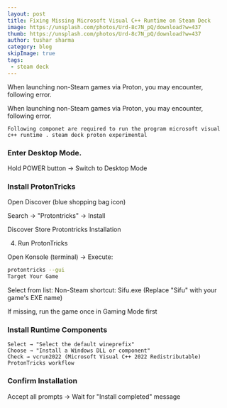 ```yaml
---
layout: post
title: Fixing Missing Microsoft Visual C++ Runtime on Steam Deck
image: https://unsplash.com/photos/Urd-8c7N_pQ/download?w=437
thumb: https://unsplash.com/photos/Urd-8c7N_pQ/download?w=437
author: tushar sharma
category: blog
skipImage: true
tags:
 - steam deck
---
```


When launching non-Steam games via Proton, you may encounter, following error.<!-- truncate_here -->

When launching non-Steam games via Proton, you may encounter, following error.

```
Following componet are required to run the program microsoft visual c++ runtime . steam deck proton experimental
```

### Enter Desktop Mode. 

Hold POWER button → Switch to Desktop Mode

### Install ProtonTricks

Open Discover (blue shopping bag icon)

Search → "Protontricks" → Install

Discover Store Protontricks Installation

4. Run ProtonTricks

Open Konsole (terminal) → Execute:

```bash
protontricks --gui
Target Your Game
```

Select from list: Non-Steam shortcut: Sifu.exe
(Replace "Sifu" with your game's EXE name)

If missing, run the game once in Gaming Mode first

### Install Runtime Components

```
Select → "Select the default wineprefix"
Choose → "Install a Windows DLL or component"
Check → vcrun2022 (Microsoft Visual C++ 2022 Redistributable)
ProtonTricks workflow
```

### Confirm Installation

Accept all prompts → Wait for "Install completed" message
